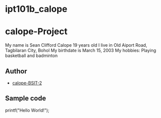 # ipt101b_calope
# calope-Project
My name is Sean Clifford Calope 19 years old
I live in Old Aiport Road, Tagbilaran City, Bohol
My birthdate is March 15, 2003
My hobbies: Playing basketball and badminton
## Author
* [calope-BSIT-2](https://github.com/seancliffordc-BSIT-2)
## Sample code
printf("Hello World!");
